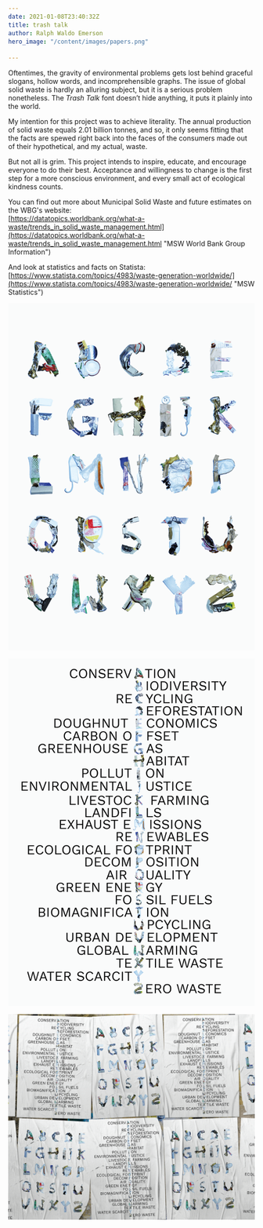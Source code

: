 ```yaml
---
date: 2021-01-08T23:40:32Z
title: trash talk
author: Ralph Waldo Emerson
hero_image: "/content/images/papers.png"

---
```

Oftentimes, the gravity of environmental problems gets lost behind graceful slogans, hollow words, and incomprehensible graphs. The issue of global solid waste is hardly an alluring subject, but it is a serious problem nonetheless. The _Trash Talk_ font doesn’t hide anything, it puts it plainly into the world.

My intention for this project was to achieve literality. The annual production of solid waste equals 2.01 billion tonnes, and so, it only seems fitting that the facts are spewed right back into the faces of the consumers made out of their hypothetical, and my actual, waste.

But not all is grim. This project intends to inspire, educate, and encourage everyone to do their best. Acceptance and willingness to change is the first step for a more conscious environment, and every small act of ecological kindness counts.

You can find out more about Municipal Solid Waste and future estimates on the WBG's website:  
[https://datatopics.worldbank.org/what-a-waste/trends_in_solid_waste_management.html](https://datatopics.worldbank.org/what-a-waste/trends_in_solid_waste_management.html "MSW World Bank Group Information")

And look at statistics and facts on Statista:  
[https://www.statista.com/topics/4983/waste-generation-worldwide/](https://www.statista.com/topics/4983/waste-generation-worldwide/ "MSW Statistics")

![Trash Talk Alphabet](/content/images/trashtalk_alphabet.png "Trash Talk Alphabet")

![Trash Talk Crossword](/content/images/trashtalk_crossword_1.png "Trash Talk Crossword")

![](/content/images/436.png)